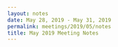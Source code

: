 ```yaml
---
layout: notes
date: May 28, 2019 - May 31, 2019
permalink: meetings/2019/05/notes
title: May 2019 Meeting Notes
---
```


